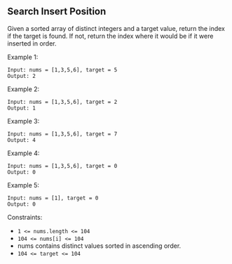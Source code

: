 <h2>Search Insert Position</h2>

Given a sorted array of distinct integers and a target value, return the index if the target is found. If not, return the index where it would be if it were inserted in order.

 

Example 1:
```
Input: nums = [1,3,5,6], target = 5
Output: 2
```

Example 2:
```
Input: nums = [1,3,5,6], target = 2
Output: 1
```

Example 3:
```
Input: nums = [1,3,5,6], target = 7
Output: 4
```

Example 4:
```
Input: nums = [1,3,5,6], target = 0
Output: 0
```

Example 5:

```
Input: nums = [1], target = 0
Output: 0
```
 

Constraints:

- `1 <= nums.length <= 104`
- `104 <= nums[i] <= 104`
- nums contains distinct values sorted in ascending order.
- `104 <= target <= 104`
